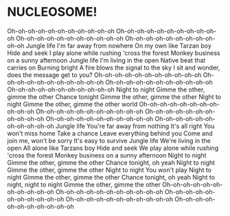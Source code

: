 # NUCLEOSOME!

Oh-oh-oh-oh-oh-oh-oh-oh-oh-oh-oh
Oh-oh-oh-oh-oh-oh-oh-oh-oh-oh-oh
Oh-oh-oh-oh-oh-oh-oh-oh-oh-oh-oh
Oh-oh-oh-oh-oh-oh-oh-oh-oh-oh-oh
Jungle life
I'm far away from nowhere
On my own like Tarzan boy
Hide and seek
I play alone while rushing 'cross the forest
Monkey business on a sunny afternoon
Jungle life
I'm living in the open
Native beat that carries on
Burning bright
A fire blows the signal to the sky
I sit and wonder, does the message get to you?
Oh-oh-oh-oh-oh-oh-oh-oh-oh-oh-oh
Oh-oh-oh-oh-oh-oh-oh-oh-oh-oh-oh
Oh-oh-oh-oh-oh-oh-oh-oh-oh-oh-oh
Oh-oh-oh-oh-oh-oh-oh-oh-oh-oh-oh
Night to night
Gimme the other, gimme the other
Chance tonight
Gimme the other, gimme the other
Night to night
Gimme the other, gimme the other world
Oh-oh-oh-oh-oh-oh-oh-oh-oh-oh-oh
Oh-oh-oh-oh-oh-oh-oh-oh-oh-oh-oh
Oh-oh-oh-oh-oh-oh-oh-oh-oh-oh-oh
Oh-oh-oh-oh-oh-oh-oh-oh-oh-oh-oh
Oh-oh-oh-oh-oh-oh-oh-oh-oh-oh-oh
Jungle life
You're far away from nothing
It's all right
You won't miss home
Take a chance
Leave everything behind you
Come and join me, won't be sorry
It's easy to survive
Jungle life
We're living in the open
All alone like Tarzans boy
Hide and seek
We play alone while rushing 'cross the forest
Monkey business on a sunny afternoon
Night to night
Gimme the other, gimme the other
Chance tonight, oh yeah
Night to night
Gimme the other, gimme the other
Night to night
You won't play
Night to night
Gimme the other, gimme the other
Chance tonight, oh yeah
Night to night, night to night
Gimme the other, gimme the other
Oh-oh-oh-oh-oh-oh-oh-oh-oh-oh-oh
Oh-oh-oh-oh-oh-oh-oh-oh-oh-oh-oh
Oh-oh-oh-oh-oh-oh-oh-oh-oh-oh-oh
Oh-oh-oh-oh-oh-oh-oh-oh-oh-oh-oh
Oh-oh-oh-oh-oh-oh-oh-oh-oh-oh-oh
